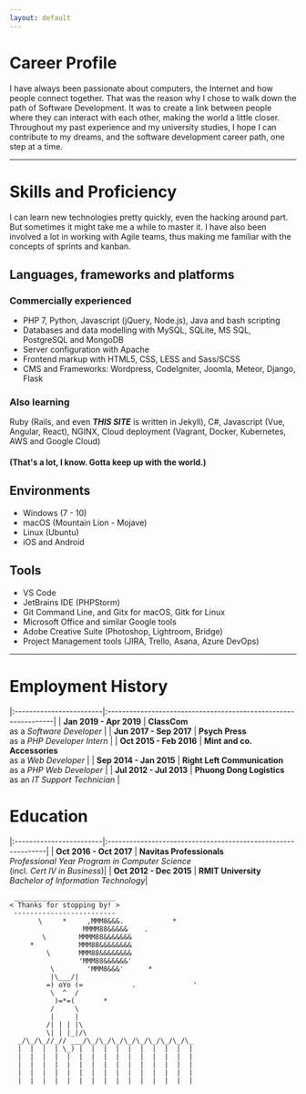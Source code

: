 ```yaml
---
layout: default
---
```


# Career Profile

I have always been passionate about computers, the Internet and how people
connect together. That was the reason why I chose to walk down the path of
Software Development. It was to create a link between people where they
can interact with each other, making the world a little closer. Throughout my
past experience and my university studies, I hope I can contribute to my dreams,
and the software development career path, one step at a time.

***

# Skills and Proficiency

I can learn new technologies pretty quickly, even the hacking around part. But
sometimes it might take me a while to master it. I have also been involved a lot
in working with Agile teams, thus making me familiar with the concepts of sprints
and kanban.

## Languages, frameworks and platforms

### Commercially experienced

* PHP 7, Python, Javascript (jQuery, Node.js), Java and bash scripting
* Databases and data modelling with MySQL, SQLite, MS SQL, PostgreSQL and MongoDB
* Server configuration with  Apache
* Frontend markup with HTML5, CSS, LESS and Sass/SCSS
* CMS and Frameworks: Wordpress, CodeIgniter, Joomla, Meteor, Django, Flask

### Also learning

Ruby (Rails, and even ***THIS SITE*** is written in Jekyll), C#, Javascript (Vue,
Angular, React), NGINX, Cloud deployment (Vagrant, Docker, Kubernetes, AWS
and Google Cloud)

#### (That's a lot, I know. Gotta keep up with the world.)

## Environments

* Windows (7 - 10)
* macOS (Mountain Lion - Mojave)
* Linux (Ubuntu)
* iOS and Android

## Tools

* VS Code
* JetBrains IDE (PHPStorm)
* Git Command Line, and Gitx for macOS, Gitk for Linux
* Microsoft Office and similar Google tools
* Adobe Creative Suite (Photoshop, Lightroom, Bridge)
* Project Management tools (JIRA, Trello, Asana, Azure DevOps)

***

# Employment History

|:------------------------|:---------------------------------------------------------------|
| **Jan 2019 - Apr 2019** | **ClassCom**<br/> as a *Software Developer*                    |
| **Jun 2017 - Sep 2017** | **Psych Press**<br/> as a *PHP Developer Intern*               |
| **Oct 2015 - Feb 2016** | **Mint and co. Accessories**<br/> as a *Web Developer*         |
| **Sep 2014 - Jan 2015** | **Right Left Communication**<br/> as a *PHP Web Developer*     |
| **Jul 2012 - Jul 2013** | **Phuong Dong Logistics**<br/> as an *IT Support Technician*   |

# Education

|:------------------------|:-------------------------------------------------------------|
| **Oct 2016 - Oct 2017** | **Navitas Professionals**<br/>*Professional Year Program in Computer Science*<br/>(incl. *Cert IV in Business*)|
| **Oct 2012 - Dec 2015** | **RMIT University**<br/>*Bachelor of Information Technology*|

```ascii
 _________________________
< Thanks for stopping by! >
 -------------------------
       \     *     ,MMM8&&&.            *
                  MMMM88&&&&&    .
        \        MMMM88&&&&&&&
     *           MMM88&&&&&&&&
         \       MMM88&&&&&&&&
                 'MMM88&&&&&&'
          \        'MMM8&&&'      *
          |\___/|
         =) oYo (=            .              '
          \  ^  /
           )=*=(       *
          /     \
          |     |
         /| | | |\
         \| | |_|/\
  _/\_/\_//_// ___/\_/\_/\_/\_/\_/\_/\_/\_/\_
  |  |  |  | \_) |  |  |  |  |  |  |  |  |  |
  |  |  |  |  |  |  |  |  |  |  |  |  |  |  |
  |  |  |  |  |  |  |  |  |  |  |  |  |  |  |
  |  |  |  |  |  |  |  |  |  |  |  |  |  |  |
  |  |  |  |  |  |  |  |  |  |  |  |  |  |  |
```